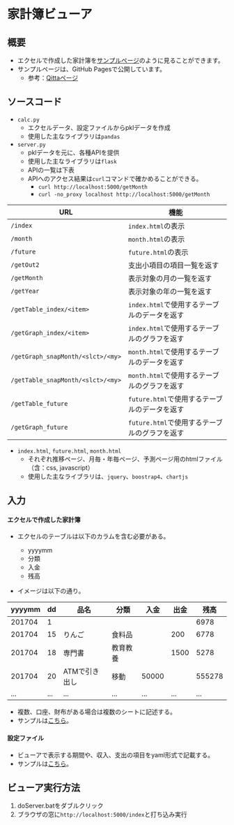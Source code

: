 # 家計簿ビューア
## 概要
* エクセルで作成した家計簿を[サンプルページ](https://yutatera.github.io/kakeibo/templates/)のように見ることができます。
* サンプルページは、GitHub Pagesで公開しています。
  * 参考：[Qittaページ](https://qiita.com/tonkotsuboy_com/items/f98667b89228b98bc096)

## ソースコード
* `calc.py`
  * エクセルデータ、設定ファイルからpklデータを作成
  * 使用した主なライブラリは`pandas`
* `server.py`
  * pklデータを元に、各種APIを提供
  * 使用した主なライブラリは`flask`
  * APIの一覧は下表
  * APIへのアクセス結果は`curl`コマンドで確かめることができる。
    * `curl http://localhost:5000/getMonth`
    * `curl -no_proxy localhost http://localhost:5000/getMonth`

| URL | 機能 |
| --- | --- |
| `/index` | `index.html`の表示 | 
| `/month` | `month.html`の表示 | 
| `/future` | `future.html`の表示 | 
| `/getOut2` | 支出小項目の項目一覧を返す |
| `/getMonth` | 表示対象の月の一覧を返す |
| `/getYear` | 表示対象の年の一覧を返す |
| `/getTable_index/<item>` | `index.html`で使用するテーブルのデータを返す |
| `/getGraph_index/<item>` | `index.html`で使用するテーブルのグラフを返す |
| `/getGraph_snapMonth/<slct>/<my>` | `month.html`で使用するテーブルのデータを返す |
| `/getTable_snapMonth/<slct>/<my>` | `month.html`で使用するテーブルのグラフを返す |
| `/getTable_future` | `future.html`で使用するテーブルのデータを返す |
| `/getGraph_future` | `future.html`で使用するテーブルのグラフを返す |

* `index.html`, `future.html`, `month.html`
  * それぞれ推移ページ、月毎・年毎ページ、予測ページ用のhtmlファイル（含：css, javascript）
  * 使用した主なライブラリは、`jquery`、`boostrap4`、`chartjs`

## 入力
#### エクセルで作成した家計簿
* エクセルのテーブルは以下のカラムを含む必要がある。
  * yyyymm
  * 分類
  * 入金
  * 残高

* イメージは以下の通り。

|yyyymm|dd|品名|分類|入金|出金|残高|
|---|---|---|---|---|---|---|
|201704|1|||||6978|
|201704|15|りんご|食料品||200|6778|
|201704|18|専門書|教育教養||1500|5278|
|201704|20|ATMで引き出し|移動|50000||555278|
|...|...|...|...|...|...|...|

* 複数、口座、財布がある場合は複数のシートに記述する。
* サンプルは[こちら](https://github.com/yutatera/kakeibo/blob/master/sample/kakeibo.xlsx)。

#### 設定ファイル
* ビューアで表示する期間や、収入、支出の項目をyaml形式で記載する。
* サンプルは[こちら](https://github.com/yutatera/kakeibo/blob/master/sample/config.yaml)。
  
## ビューア実行方法
1. doServer.batをダブルクリック
1. ブラウザの窓に`http://localhost:5000/index`と打ち込み実行
